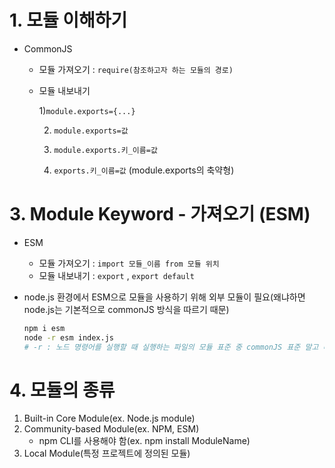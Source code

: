 # 1. 모듈 이해하기

* CommonJS

  * 모듈 가져오기 : `require(참조하고자 하는 모듈의 경로)`

  * 모듈 내보내기

    1)`module.exports={...}`

    2) `module.exports=값`

    3) `module.exports.키_이름=값`

    4) `exports.키_이름=값` (module.exports의 축약형)

    

# 3. Module Keyword - 가져오기 (ESM)

* ESM

  * 모듈 가져오기 : `import 모듈_이름 from 모듈 위치`
  * 모듈 내보내기 : `export` , `export default`

* node.js 환경에서 ESM으로 모듈을 사용하기 위해 외부 모듈이 필요(왜냐하면 node.js는 기본적으로 commonJS 방식을 따르기 때문)

  ```bash
  npm i esm
  node -r esm index.js
  # -r : 노드 명령어를 실행할 때 실행하는 파일의 모듈 표준 중 commonJS 표준 말고 다른 모듈의 표준도 해석할 수 있게 설정해주는 역할 => 이 명령어를 입력하면 commonJS뿐만 아니라 ESM도 해석할 수 있음
  ```



# 4. 모듈의 종류

1. Built-in Core Module(ex. Node.js module)
2. Community-based Module(ex. NPM, ESM)
   * npm CLI를 사용해야 함(ex. npm install ModuleName)
3. Local Module(특정 프로젝트에 정의된 모듈)